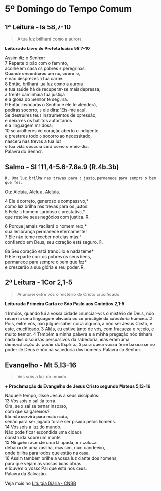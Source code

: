 # 5º Domingo do Tempo Comum

## 1ª Leitura - Is 58,7-10

> A tua luz brilhará como a aurora.

**Leitura do Livro do Profeta Isaías 58,7-10**

Assim diz o Senhor:    
7 Reparte o pão com o faminto,   
 acolhe em casa os pobres e peregrinos.   
 Quando encontrares um nu, cobre-o,   
 e não desprezes a tua carne.    
8 Então, brilhará tua luz como a aurora   
 e tua saúde há de recuperar-se mais depressa;   
 à frente caminhará tua justiça   
 e a glória do Senhor te seguirá.    
9 Então invocarás o Senhor e ele te atenderá,   
 pedirás socorro, e ele dirá: 'Eis-me aqui'.   
 Se destruíres teus instrumentos de opressão,   
 e deixares os hábitos autoritários   
 e a linguagem maldosa;    
10 se acolheres de coração aberto o indigente   
 e prestares todo o socorro ao necessitado,   
 nascerá nas trevas a tua luz   
 e tua vida obscura será como o meio-dia.   
 Palavra do Senhor.

## Salmo - Sl 111,4-5.6-7.8a.9 (R.4b.3b)

`R. Uma luz brilha nas trevas para o justo,permanece para sempre o bem que fez.`

Ou: Aleluia, Aleluia, Aleluia. 
   
4 Ele é correto, generoso e compassivo,*   
 como luz brilha nas trevas para os justos.    
5 Feliz o homem caridoso e prestativo,*   
 que resolve seus negócios com justiça. R.   
   
6 Porque jamais vacilará o homem reto,*   
 sua lembrança permanece eternamente!    
7 Ele não teme receber notícias más:*   
 confiando em Deus, seu coração está seguro. R.   
   
8a Seu coração está tranqüilo e nada teme*    
9 Ele reparte com os pobres os seus bens,   
 permanece para sempre o bem que fez*   
 e crescerão a sua glória e seu poder. R.

## 2ª Leitura - 1Cor 2,1-5

> Anunciei entre vós o mistério de Cristo crucificado.

**Leitura da Primeira Carta de Sóo Paulo aos Coríntios 2,1-5**

1 Irmóos, quando fui à vossa cidade     anunciar-vos o mistério de Deus,     nóo recorri a uma linguagem elevada     ou ao prestígio da sabedoria humana.    2 Pois, entre vós, nóo julguei saber coisa alguma,     a nóo ser Jesus Cristo,     e este, crucificado.    3 Aliás, eu estive junto de vós,     com fraqueza e receio, e muito tremor.    4 Também a minha palavra e a minha pregação     nóo tinham nada dos discursos persuasivos da sabedoria,     mas eram uma demonstraçóo do poder do Espírito,    5 para que a vossa fé se baseasse no poder de Deus     e nóo na sabedoria dos homens.     Palavra do Senhor.

## Evangelho - Mt 5,13-16

> Vós sois a luz do mundo.

**+ Proclamação do Evangelho de Jesus Cristo segundo Mateus 5,13-16**

Naquele tempo, disse Jesus a seus discípulos:    
13 Vós sois o sal da terra.   
 Ora, se o sal se tornar insosso,   
 com que salgaremos?   
 Ele não servirá para mais nada,   
 senão para ser jogado fora e ser pisado pelos homens.    
14 Vós sois a luz do mundo.   
 Não pode ficar escondida uma cidade   
 construída sobre um monte.    
15 Ninguém acende uma lâmpada, e a coloca   
 debaixo de uma vasilha, mas sim, num candeeiro,   
 onde brilha para todos que estão na casa.    
16 Assim também brilhe a vossa luz diante dos homens,   
 para que vejam as vossas boas obras   
 e louvem o vosso Pai que está nos céus.   
 Palavra da Salvação.

Veja mais no [Liturgia Diária - CNBB](http://liturgiadiaria.cnbb.org.br/app/user/user/UserView.php?ano=2017&mes=2&dia=5)